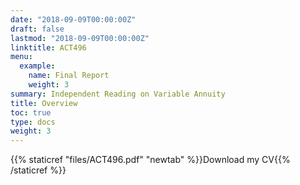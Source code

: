 ```yaml
---
date: "2018-09-09T00:00:00Z"
draft: false
lastmod: "2018-09-09T00:00:00Z"
linktitle: ACT496
menu:
  example:
    name: Final Report
    weight: 3
summary: Independent Reading on Variable Annuity
title: Overview
toc: true
type: docs
weight: 3
---
```


{{% staticref "files/ACT496.pdf" "newtab" %}}Download my CV{{% /staticref %}}